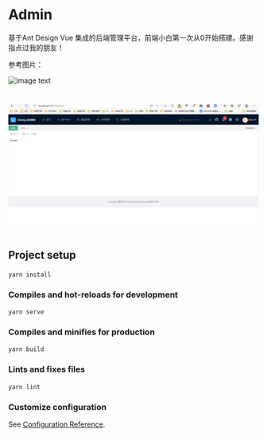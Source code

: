 # Admin

基于Ant Design Vue 集成的后端管理平台，前端小白第一次从0开始搭建。感谢指点过我的朋友！

参考图片：


![image text](http://graph.baidu.com/resource/1224ee698740a2de7838601596179078.jpg)

![image text](/doc/image-20200731141732706.png)
=======
## Project setup

```
yarn install
```

### Compiles and hot-reloads for development
```
yarn serve
```

### Compiles and minifies for production
```
yarn build
```

### Lints and fixes files
```
yarn lint
```

### Customize configuration
See [Configuration Reference](https://cli.vuejs.org/config/).
